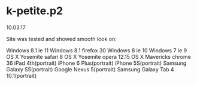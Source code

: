 # k-petite.p2
10.03.17

Site was tested and showed smooth look on:

Windows 8.1 ie 11
Windows 8.1 firefox 30
Windows 8 ie 10
Windows 7 ie 9
OS X Yosemite safari 8
OS X Yosemite opera 12.15
OS X Mavericks chrome 36
iPad 4th(portrait)
iPhone 6 Plus(portrait)
iPhone 5S(portrait)
Samsung Galaxy S5(portrait)
Google Nexus 5(portrait)
Samsung Galaxy Tab 4 10.1(portrait)

